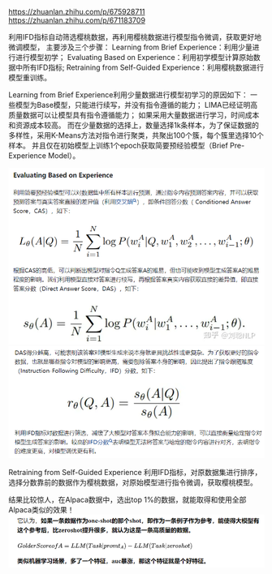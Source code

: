 https://zhuanlan.zhihu.com/p/675928711
https://zhuanlan.zhihu.com/p/671183709


利用IFD指标自动筛选樱桃数据，再利用樱桃数据进行模型指令微调，获取更好地微调模型，
主要涉及三个步骤：
Learning from Brief Experience：利用少量进行进行模型初学；
Evaluating Based on Experience：利用初学模型计算原始数据中所有IFD指标;
Retraining from Self-Guided Experience：利用樱桃数据进行模型重训练。


Learning from Brief Experience利用少量数据进行模型初学习的原因如下：
一些模型为Base模型，只能进行续写，并没有指令遵循的能力；
LIMA已经证明高质量数据可以让模型具有指令遵循能力；
如果采用大量数据进行学习，时间成本和资源成本较高。
而在少量数据的选择上，数量选择1k条样本，为了保证数据的多样性，采用K-Means方法对指令进行聚类，共聚出100个簇，每个簇里选择10个样本。
并且仅在初始模型上训练1个epoch获取简要预经验模型（Brief Pre-Experience Model）。

![img_1.png](img_1.png)
![img_2.png](img_2.png)

Retraining from Self-Guided Experience
利用IFD指标，对原数据集进行排序，选择分数靠前的数据作为樱桃数据，对原始模型进行指令微调，获取樱桃模型。


结果比较惊人，在Alpaca数据中，选出top 1%的数据，就能取得和使用全部Alpaca类似的效果！
![img_4.png](img_4.png)